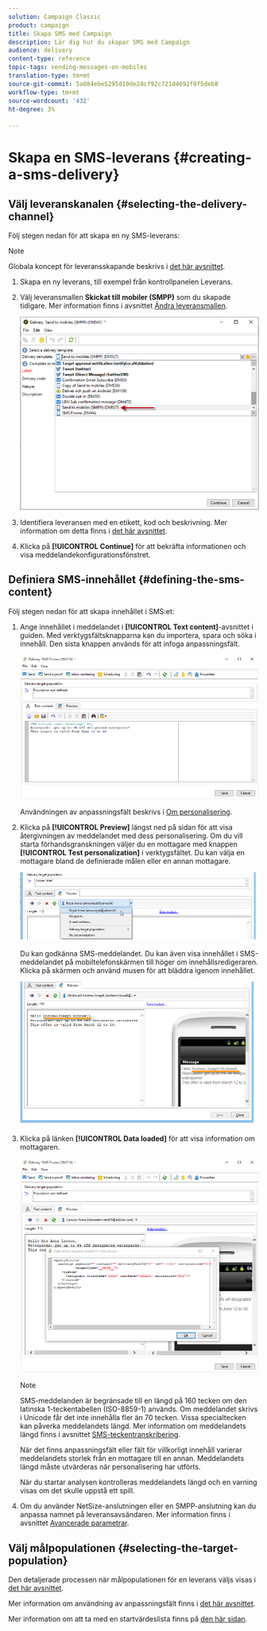 ```yaml
---
solution: Campaign Classic
product: campaign
title: Skapa SMS med Campaign
description: Lär dig hur du skapar SMS med Campaign
audience: delivery
content-type: reference
topic-tags: sending-messages-on-mobiles
translation-type: tm+mt
source-git-commit: 5a084ebe5295d19de24cf92c721d4692f0f5deb8
workflow-type: tm+mt
source-wordcount: '432'
ht-degree: 3%

---
```



# Skapa en SMS-leverans {#creating-a-sms-delivery}

## Välj leveranskanalen {#selecting-the-delivery-channel}

Följ stegen nedan för att skapa en ny SMS-leverans:

>[!NOTE]
>
>Globala koncept för leveransskapande beskrivs i [det här avsnittet](../../delivery/using/steps-about-delivery-creation-steps.md).

1. Skapa en ny leverans, till exempel från kontrollpanelen Leverans.
1. Välj leveransmallen **Skickat till mobiler (SMPP)** som du skapade tidigare. Mer information finns i avsnittet [Ändra leveransmallen](sms-set-up.md#changing-the-delivery-template).

   ![](assets/s_user_mobile_wizard.png)

1. Identifiera leveransen med en etikett, kod och beskrivning. Mer information om detta finns i [det här avsnittet](../../delivery/using/steps-create-and-identify-the-delivery.md#identifying-the-delivery).
1. Klicka på **[!UICONTROL Continue]** för att bekräfta informationen och visa meddelandekonfigurationsfönstret.

## Definiera SMS-innehållet {#defining-the-sms-content}

Följ stegen nedan för att skapa innehållet i SMS:et:

1. Ange innehållet i meddelandet i **[!UICONTROL Text content]**-avsnittet i guiden. Med verktygsfältsknapparna kan du importera, spara och söka i innehåll. Den sista knappen används för att infoga anpassningsfält.

   ![](assets/s_ncs_user_wizard_sms01_138.png)

   Användningen av anpassningsfält beskrivs i [Om personalisering](../../delivery/using/about-personalization.md).

1. Klicka på **[!UICONTROL Preview]** längst ned på sidan för att visa återgivningen av meddelandet med dess personalisering. Om du vill starta förhandsgranskningen väljer du en mottagare med knappen **[!UICONTROL Test personalization]** i verktygsfältet. Du kan välja en mottagare bland de definierade målen eller en annan mottagare.

   ![](assets/s_ncs_user_wizard_sms01_139.png)

   Du kan godkänna SMS-meddelandet. Du kan även visa innehållet i SMS-meddelandet på mobiltelefonskärmen till höger om innehållsredigeraren. Klicka på skärmen och använd musen för att bläddra igenom innehållet.

   ![](assets/s_ncs_user_wizard_sms01_140.png)

1. Klicka på länken **[!UICONTROL Data loaded]** för att visa information om mottagaren.

   ![](assets/s_user_mobile_wizard_sms_02.png)

   >[!NOTE]
   >
   >SMS-meddelanden är begränsade till en längd på 160 tecken om den latinska 1-teckentabellen (ISO-8859-1) används. Om meddelandet skrivs i Unicode får det inte innehålla fler än 70 tecken. Vissa specialtecken kan påverka meddelandets längd. Mer information om meddelandets längd finns i avsnittet [SMS-teckentranskribering](#about-character-transliteration).
   >
   >När det finns anpassningsfält eller fält för villkorligt innehåll varierar meddelandets storlek från en mottagare till en annan. Meddelandets längd måste utvärderas när personalisering har utförts.
   >
   >När du startar analysen kontrolleras meddelandets längd och en varning visas om det skulle uppstå ett spill.

1. Om du använder NetSize-anslutningen eller en SMPP-anslutning kan du anpassa namnet på leveransavsändaren. Mer information finns i avsnittet [Avancerade parametrar](#advanced-parameters).

## Välj målpopulationen {#selecting-the-target-population}

Den detaljerade processen när målpopulationen för en leverans väljs visas i [det här avsnittet](../../delivery/using/steps-defining-the-target-population.md).

Mer information om användning av anpassningsfält finns i [det här avsnittet](../../delivery/using/about-personalization.md).

Mer information om att ta med en startvärdeslista finns på [den här sidan](../../delivery/using/about-seed-addresses.md).

